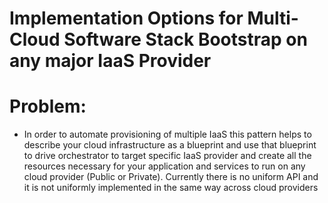 # Implementation Options for Multi-Cloud Software Stack Bootstrap on any major IaaS Provider
# Problem: 
- In order to automate provisioning of multiple IaaS this pattern helps to describe your cloud infrastructure as a blueprint and use that blueprint to drive orchestrator to target specific IaaS provider and create all the resources necessary for your application and services to run on any cloud provider (Public or Private).   Currently there is no uniform API and it is not uniformly implemented in the same way across cloud providers
